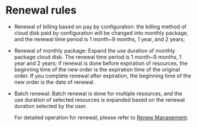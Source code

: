 # Renewal rules



- Renewal of billing based on pay by configuration: the billing method of cloud disk paid by configuration will be changed into monthly package, and the renewal time period is 1 month~9 months, 1 year, and 2 years;



- Renewal of monthly package: Expand the use duration of monthly package cloud disk. The renewal time period is 1 month~9 months, 1 year and 2 years; if renewal is done before expiration of resources, the beginning time of the new order is the expiration time of the original order. If you complete renewal after expiration, the beginning time of the new order is the date of renewal.



- Batch renewal: Batch renewal is done for multiple resources, and the use duration of selected resources is expanded based on the renewal duration selected by the user.

	For detailed operation for renewal, please refer to [Renew Management](https://www.jdcloud.com/help/detail/1414/isCatalog/1).